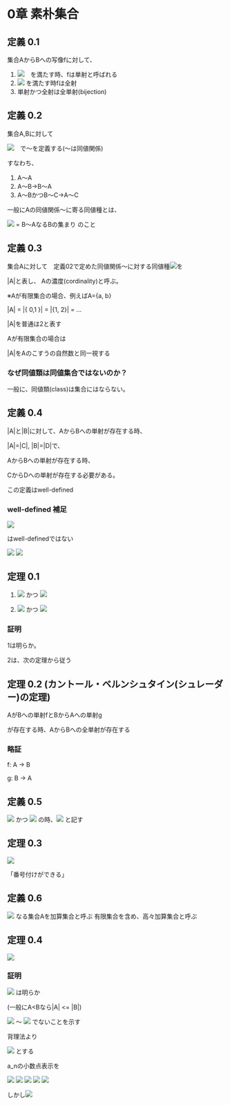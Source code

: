 # 0章 素朴集合

## 定義 0.1
集合AからBへの写像fに対して、

1. <img src="https://latex.codecogs.com/gif.latex?%5Cdpi%7B150%7D%20%5Cforall%7B%7D%20a%2C%20b%20%5Cin%20A%20%20f%28a%29%20%3D%20f%28b%29%20%5CRightarrow%7B%7D%20a%20%3D%20b">　を満たす時、fは単射と呼ばれる
2. <img src="https://latex.codecogs.com/gif.latex?%5Cdpi%7B150%7D%20%5Cforall%7B%7D%20c%20%5Cin%20B%2C%20%5Cexists%20a%20f%28a%29%20%3D%20c"> を満たす時fは全射
3. 単射かつ全射は全単射(bijection)

## 定義 0.2
集合A,Bに対して

<img src="https://latex.codecogs.com/gif.latex?%5Cdpi%7B150%7D%20A%u301CB%20%3A%20A%u304B%u3089B%u3078%u306E%u5168%u5358%u5C04%u304C%u5B58%u5728%u3059%u308B">　で〜を定義する(〜は同値関係)

すなわち、

1. A〜A
2. A〜B->B〜A
3. A〜BかつB〜C->A〜C

一般にAの同値関係〜に寄る同値種とは、

<img src="https://latex.codecogs.com/gif.latex?%5Cdpi%7B150%7D%20%5BA%5D_%u301C"> = B〜AなるBの集まり のこと

## 定義 0.3

集合Aに対して　定義02で定めた同値関係〜に対する同値種<img src="https://latex.codecogs.com/gif.latex?%5Cdpi%7B150%7D%20%5BA%5D_%u301C">を

|A|と表し、 Aの濃度(cordinality)と呼ぶ。

※Aが有限集合の場合、例えばA={a, b}

|A| = |{ 0,1 }| = |{1, 2}| = ...

|A|を普通は2と表す

Aが有限集合の場合は

|A|をAのこすうの自然数と同一視する

### なぜ同値類は同値集合ではないのか？

一般に、同値類(class)は集合にはならない。

## 定義 0.4

|A|と|B|に対して、AからBへの単射が存在する時、

|A|=|C|, |B|=|D|で、

AからBへの単射が存在する時、

CからDへの単射が存在する必要がある。

この定義はwell-defined

### well-defined 補足

<img src="https://latex.codecogs.com/gif.latex?%5Cdpi%7B150%7D%20%5Cfrac%7Bb%7D%7Ba%7D%20%5Coplus%20%5Cfrac%7Bd%7D%7Bc%7D%20%3D%20%5Cfrac%7Bb+d%7D%7Ba+c%7D">

はwell-definedではない

<img src="https://latex.codecogs.com/gif.latex?%5Cdpi%7B150%7D%20%5Cfrac%7B1%7D%7B2%7D%20%5Coplus%20%5Cfrac%7B1%7D%7B3%7D%20%3D%20%5Cfrac%7B2%7D%7B5%7D">

<img src="https://latex.codecogs.com/gif.latex?%5Cdpi%7B150%7D%20%5Cfrac%7B2%7D%7B4%7D%20%5Coplus%20%5Cfrac%7B1%7D%7B3%7D%20%3D%20%5Cfrac%7B3%7D%7B7%7D">

## 定理 0.1

1. <img src="https://latex.codecogs.com/gif.latex?%5Cdpi%7B150%7D%20%7CA%7C%20%5Cleq%20%7CB%7C"> かつ <img src="https://latex.codecogs.com/gif.latex?%5Cdpi%7B150%7D%20%7CB%7C%20%5Cleq%20%7CC%7C%20%5CRightarrow%20%7CA%7C%20%5Cleq%20%7CC%7C">

2. <img src="https://latex.codecogs.com/gif.latex?%5Cdpi%7B150%7D%20%7CA%7C%20%5Cleq%20%7CB%7C"> かつ <img src="https://latex.codecogs.com/gif.latex?%5Cdpi%7B150%7D%20%7CB%7C%20%5Cleq%20%7CA%7C%20%5CRightarrow%20%7CA%7C%20%3D%20%7CC%7C">

### 証明

1は明らか。

2は、次の定理から従う

## 定理 0.2 (カントール・ベルンシュタイン(シュレーダー)の定理)

AがBへの単射fとBからAへの単射g

が存在する時、AからBへの全単射が存在する

### 略証

f: A -> B

g: B -> A

## 定義 0.5

<img src="https://latex.codecogs.com/gif.latex?%5Cdpi%7B150%7D%20%7CA%7C%20%5Cleq%20%7CB%7C"> かつ <img src="https://latex.codecogs.com/gif.latex?%5Cdpi%7B150%7D%20%7CA%7C%20%5Cneq%20%7CB%7C"> の時、<img src="https://latex.codecogs.com/gif.latex?%5Cdpi%7B150%7D%20%7CA%7C%20%3C%20%7CB%7C"> と記す

## 定理 0.3

<img src="https://latex.codecogs.com/gif.latex?%5Cdpi%7B150%7D%20%7C%5Cboldsymbol%7BQ%7D%7C%20%3D%20%7C%5Cboldsymbol%7BZ%7D%7C%20%3D%20%7C%5Cboldsymbol%7BN%7D%7C">

「番号付けができる」

## 定義 0.6

<img src="https://latex.codecogs.com/gif.latex?%5Cdpi%7B150%7D%20%7CA%7C%20%3D%20%7C%5Cboldsymbol%7BN%7D%7C"> なる集合Aを加算集合と呼ぶ
有限集合を含め、高々加算集合と呼ぶ

## 定理 0.4

<img src="https://latex.codecogs.com/gif.latex?%5Cdpi%7B150%7D%20%7C%5Cboldsymbol%7BR%7D%7C%20%3E%20%7C%5Cboldsymbol%7BN%7D%7C">

### 証明

<img src="https://latex.codecogs.com/gif.latex?%5Cdpi%7B150%7D%20%7C%5Cboldsymbol%7BR%7D%7C%20%5Cleq%20%7C%5Cboldsymbol%7BN%7D%7C"> は明らか

(一般にA<Bなら|A| <= |B|)

<img src="https://latex.codecogs.com/gif.latex?%5Cdpi%7B150%7D%20%280%2C1%29"> 〜 <img src="https://latex.codecogs.com/gif.latex?%5Cdpi%7B150%7D%20%7C%5Cboldsymbol%7BN%7D%7C"> でないことを示す

背理法より

<img src="https://latex.codecogs.com/gif.latex?%5Cdpi%7B150%7D%20%280%2C%201%29%20%3D%20%5C%7Ba_n%20%7C%20n%20%5Cin%20%5Cboldsymbol%7BN%7D%5C%7D"> とする

a_nの小数点表示を

<img src="https://latex.codecogs.com/gif.latex?%5Cdpi%7B150%7D%20a_n%20%3D%200.a_1%5Ena_2%5En...%u3068%u304A%u304F">

<img src="https://latex.codecogs.com/gif.latex?%5Cdpi%7B150%7D%20b_n%5En%20%5Cin%20%5C%7B1%2C2%2C3%2C..%2C8%5C%7D">

<img src="https://latex.codecogs.com/gif.latex?%5Cdpi%7B150%7D%20b_n%20%5Cneq%20a_n%5En%u3068%u306A%u308B%u3088%u3046%u306B%u304A%u304F">

<img src="https://latex.codecogs.com/gif.latex?%5Cdpi%7B150%7D%20b%20%3D%200.b_1b_1...%u3068%u304A%u304F">

<img src="https://latex.codecogs.com/gif.latex?%5Cdpi%7B150%7D%20b%20%5Cin%20%280%2C%201%29">

しかし<img src="https://latex.codecogs.com/gif.latex?%5Cdpi%7B150%7D%20b%20%5Cneq%20a_n">

